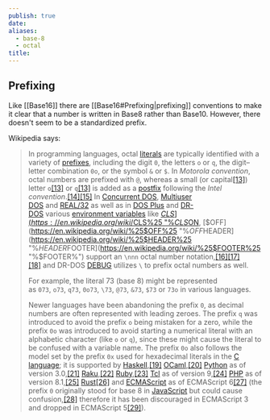 ```yaml
---
publish: true
date: 
aliases:
  - base-8
  - octal
title:
---
```

## Prefixing
Like [[Base16]] there are [[Base16#Prefixing|prefixing]] conventions to make it clear that a number is written in Base8 rather than Base10. However, there doesn't seem to be a standardized prefix. 

Wikipedia says: 
> In programming languages, octal [literals](https://en.wikipedia.org/wiki/Literal_(computer_programming) "Literal (computer programming)") are typically identified with a variety of [prefixes](https://en.wikipedia.org/wiki/Prefix "Prefix"), including the digit `0`, the letters `o` or `q`, the digit–letter combination `0o`, or the symbol `&` or `$`. In _Motorola convention_, octal numbers are prefixed with `@`, whereas a small (or capital[[13]](https://en.wikipedia.org/wiki/Octal#cite_note-DRI_1983_CPM86-PG-13)) letter `o`[[13]](https://en.wikipedia.org/wiki/Octal#cite_note-DRI_1983_CPM86-PG-13) or `q`[[13]](https://en.wikipedia.org/wiki/Octal#cite_note-DRI_1983_CPM86-PG-13) is added as a [postfix](https://en.wikipedia.org/wiki/Suffix "Suffix") following the _Intel convention_.[[14]](https://en.wikipedia.org/wiki/Octal#cite_note-Kueveler-Schwoch_1996-14)[[15]](https://en.wikipedia.org/wiki/Octal#cite_note-Kueveler-Schwoch_2007-15) In [Concurrent DOS](https://en.wikipedia.org/wiki/Concurrent_DOS "Concurrent DOS"), [Multiuser DOS](https://en.wikipedia.org/wiki/Multiuser_DOS "Multiuser DOS") and [REAL/32](https://en.wikipedia.org/wiki/REAL/32 "REAL/32") as well as in [DOS Plus](https://en.wikipedia.org/wiki/DOS_Plus "DOS Plus") and [DR-DOS](https://en.wikipedia.org/wiki/DR-DOS "DR-DOS") various [environment variables](https://en.wikipedia.org/wiki/Environment_variable "Environment variable") like [$CLS](https://en.wikipedia.org/wiki/%25$CLS%25 "%$CLS%"), [$ON](https://en.wikipedia.org/wiki/%25$ON%25 "%$ON%"), [$OFF](https://en.wikipedia.org/wiki/%25$OFF%25 "%$OFF%"), [$HEADER](https://en.wikipedia.org/wiki/%25$HEADER%25 "%$HEADER%") or [$FOOTER](https://en.wikipedia.org/wiki/%25$FOOTER%25 "%$FOOTER%") support an `\nnn` octal number notation,[[16]](https://en.wikipedia.org/wiki/Octal#cite_note-Paul_1997_NWDOSTIP-16)[[17]](https://en.wikipedia.org/wiki/Octal#cite_note-Paul_2002_CLS-17)[[18]](https://en.wikipedia.org/wiki/Octal#cite_note-CCI_1997_HELP-18) and DR-DOS [DEBUG](https://en.wikipedia.org/wiki/DEBUG "DEBUG") utilizes `\` to prefix octal numbers as well.
> 
> For example, the literal 73 (base 8) might be represented as `073`, `o73`, `q73`, `0o73`, `\73`, `@73`, `&73`, `$73` or `73o` in various languages.
> 
> Newer languages have been abandoning the prefix `0`, as decimal numbers are often represented with leading zeroes. The prefix `q` was introduced to avoid the prefix `o` being mistaken for a zero, while the prefix `0o` was introduced to avoid starting a numerical literal with an alphabetic character (like `o` or `q`), since these might cause the literal to be confused with a variable name. The prefix `0o` also follows the model set by the prefix `0x` used for hexadecimal literals in the [C language](https://en.wikipedia.org/wiki/C_(programming_language) "C (programming language)"); it is supported by [Haskell](https://en.wikipedia.org/wiki/Haskell_(programming_language) "Haskell (programming language)"),[[19]](https://en.wikipedia.org/wiki/Octal#cite_note-19) [OCaml](https://en.wikipedia.org/wiki/OCaml "OCaml"),[[20]](https://en.wikipedia.org/wiki/Octal#cite_note-20) [Python](https://en.wikipedia.org/wiki/Python_(programming_language) "Python (programming language)") as of version 3.0,[[21]](https://en.wikipedia.org/wiki/Octal#cite_note-21) [Raku](https://en.wikipedia.org/wiki/Raku_(programming_language) "Raku (programming language)"),[[22]](https://en.wikipedia.org/wiki/Octal#cite_note-22) [Ruby](https://en.wikipedia.org/wiki/Ruby_(programming_language) "Ruby (programming language)"),[[23]](https://en.wikipedia.org/wiki/Octal#cite_note-23) [Tcl](https://en.wikipedia.org/wiki/Tcl "Tcl") as of version 9,[[24]](https://en.wikipedia.org/wiki/Octal#cite_note-24) [PHP](https://en.wikipedia.org/wiki/PHP "PHP") as of version 8.1,[[25]](https://en.wikipedia.org/wiki/Octal#cite_note-25) [Rust](https://en.wikipedia.org/wiki/Rust_(programming_language) "Rust (programming language)")[[26]](https://en.wikipedia.org/wiki/Octal#cite_note-26) and [ECMAScript](https://en.wikipedia.org/wiki/ECMAScript "ECMAScript") as of ECMAScript 6[[27]](https://en.wikipedia.org/wiki/Octal#cite_note-27) (the prefix `0` originally stood for base 8 in [JavaScript](https://en.wikipedia.org/wiki/JavaScript "JavaScript") but could cause confusion,[[28]](https://en.wikipedia.org/wiki/Octal#cite_note-28) therefore it has been discouraged in ECMAScript 3 and dropped in ECMAScript 5[[29]](https://en.wikipedia.org/wiki/Octal#cite_note-29)).